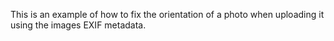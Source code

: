 This is an example of how to fix the orientation of a photo when uploading it using the images EXIF metadata.
